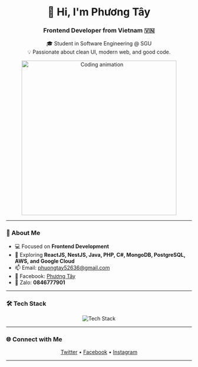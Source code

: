<h1 align="center">👋 Hi, I'm Phương Tây</h1>
<h3 align="center">Frontend Developer from Vietnam 🇻🇳</h3>

<p align="center">
  🎓 Student in Software Engineering @ SGU  
  <br>
  💡 Passionate about clean UI, modern web, and good code.
</p>

<p align="center">
  <img src="https://media1.giphy.com/media/v1.Y2lkPTc5MGI3NjExMTNxeHdvMXhwdWdzaXcyenU3bTRwYnZyZmJma3RrMDltZGF6NzhjMCZlcD12MV9pbnRlcm5hbF9naWZfYnlfaWQmY3Q9Zw/WirhZMBF1AZVK/giphy.gif" width="420" alt="Coding animation">
</p>

---

### 🧠 About Me  
- 💻 Focused on **Frontend Development**  
- 🌱 Exploring **ReactJS, NestJS, Java, PHP, C#, MongoDB, PostgreSQL, AWS, and Google Cloud**  
- 📫 Email: [phuongtay52636@gmail.com](mailto:phuongtay52636@gmail.com)  
- 💬 Facebook: [Phương Tây](https://www.facebook.com/profile.php?id=61556701409917)  
- 📱 Zalo: **0846777901**

---

### 🛠️ Tech Stack  
<p align="center">
  <img src="https://skillicons.dev/icons?i=react,nestjs,php,java,cs,js,ts,html,css,aws,gcp,mysql,mongodb,postgres,spring" alt="Tech Stack" />
</p>

---

### 🌐 Connect with Me  
<p align="center">
  <a href="https://twitter.com/phuongtay52636" target="_blank">Twitter</a> •
  <a href="https://fb.com/phuongtay" target="_blank">Facebook</a> •
  <a href="https://instagram.com/phuongtay52636" target="_blank">Instagram</a>
</p>

---
